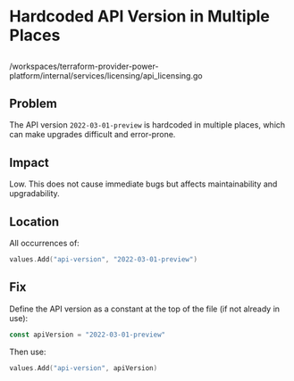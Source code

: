 # Hardcoded API Version in Multiple Places

##

/workspaces/terraform-provider-power-platform/internal/services/licensing/api_licensing.go

## Problem

The API version `2022-03-01-preview` is hardcoded in multiple places, which can make upgrades difficult and error-prone.

## Impact

Low. This does not cause immediate bugs but affects maintainability and upgradability.

## Location

All occurrences of:

```go
values.Add("api-version", "2022-03-01-preview")
```

## Fix

Define the API version as a constant at the top of the file (if not already in use):

```go
const apiVersion = "2022-03-01-preview"
```
Then use:

```go
values.Add("api-version", apiVersion)
```
